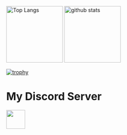 <p align="left"> 
  <img alt="Top Langs" height="150px" src="https://github-readme-stats.vercel.app/api/top-langs/?username=otoneko1102&layout=compact&show_icons=true&theme=tokyonight" />
  <img alt="github stats" height="150px" src="https://github-readme-stats.vercel.app/api?username=otoneko1102&theme=tokyonight&show_icons=ture" />
</p>

[![trophy](https://github-profile-trophy.vercel.app/?username=otoneko1102&theme=tokyonight&column=7
)](https://github.com/ryo-ma/github-profile-trophy)

# My Discord Server
<a href="https://discord.gg/yKW8wWKCnS"><img height="50px" src="https://i.imgur.com/1QjZUvg.jpg"></a>
